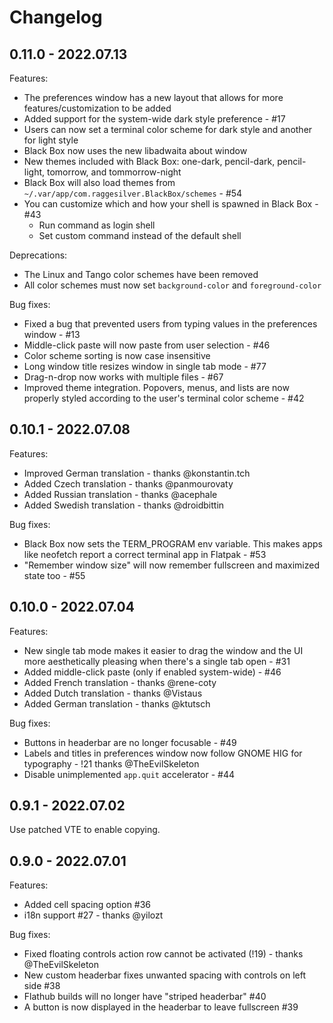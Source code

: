 # Changelog

## 0.11.0 - 2022.07.13

Features:

- The preferences window has a new layout that allows for more
  features/customization to be added
- Added support for the system-wide dark style preference - #17
- Users can now set a terminal color scheme for dark style and another for light
  style
- Black Box now uses the new libadwaita about window
- New themes included with Black Box: one-dark, pencil-dark, pencil-light,
  tomorrow, and tommorrow-night
- Black Box will also load themes from `~/.var/app/com.raggesilver.BlackBox/schemes` - #54
- You can customize which and how your shell is spawned in Black Box - #43
  - Run command as login shell
  - Set custom command instead of the default shell

Deprecations:

- The Linux and Tango color schemes have been removed
- All color schemes must now set `background-color` and `foreground-color`

Bug fixes:

- Fixed a bug that prevented users from typing values in the preferences window - #13
- Middle-click paste will now paste from user selection - #46
- Color scheme sorting is now case insensitive
- Long window title resizes window in single tab mode - #77
- Drag-n-drop now works with multiple files - #67
- Improved theme integration. Popovers, menus, and lists are now properly styled
  according to the user's terminal color scheme - #42

## 0.10.1 - 2022.07.08

Features:

- Improved German translation - thanks @konstantin.tch
- Added Czech translation - thanks @panmourovaty
- Added Russian translation - thanks @acephale
- Added Swedish translation - thanks @droidbittin

Bug fixes:

- Black Box now sets the TERM_PROGRAM env variable. This makes apps like
  neofetch report a correct terminal app in Flatpak - #53
- "Remember window size" will now remember fullscreen and maximized state too - #55

## 0.10.0 - 2022.07.04

Features:

- New single tab mode makes it easier to drag the window and the UI more
  aesthetically pleasing when there's a single tab open - #31
- Added middle-click paste (only if enabled system-wide) - #46
- Added French translation - thanks @rene-coty
- Added Dutch translation - thanks @Vistaus
- Added German translation - thanks @ktutsch

Bug fixes:

- Buttons in headerbar are no longer focusable - #49
- Labels and titles in preferences window now follow GNOME HIG for typography -
  !21 thanks @TheEvilSkeleton
- Disable unimplemented `app.quit` accelerator - #44

## 0.9.1 - 2022.07.02

Use patched VTE to enable copying.

## 0.9.0 - 2022.07.01

Features:

- Added cell spacing option #36
- i18n support #27 - thanks @yilozt

Bug fixes:

- Fixed floating controls action row cannot be activated (!19) - thanks @TheEvilSkeleton
- New custom headerbar fixes unwanted spacing with controls on left side #38
- Flathub builds will no longer have "striped headerbar" #40
- A button is now displayed in the headerbar to leave fullscreen #39

